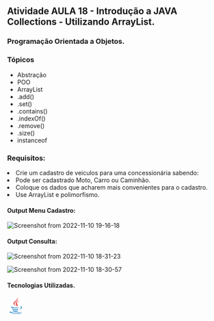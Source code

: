 <h2>Atividade AULA 18 - Introdução a JAVA Collections - Utilizando ArrayList.</h2>
<h3><p>Programação Orientada a Objetos.</p></h3>


<h3>Tópicos</h3>
<ul>
<li>Abstração </li>
<li>POO</li>
<li>ArrayList</li>
<li>.add()</li>
<li>.set()</li>
<li>.contains()</li>
<li>.indexOf()</li>
<li>.remove()</li>
<li>.size()</li>
<li>instanceof</li>
</ul>


<h3>Requisitos:</h3>

<li>Crie um cadastro de veiculos para uma concessionária sabendo:</li>
<li>Pode ser cadastrado Moto, Carro ou Caminhão.</li>
<li>Coloque os dados que acharem mais convenientes para o cadastro.</li>
<li>Use ArrayList e polimorfismo.</li>


<h4>Output Menu Cadastro:</h4> 

![Screenshot from 2022-11-10 19-16-18](https://user-images.githubusercontent.com/78119622/201217574-601ec655-ec85-4be4-9926-efa46c3dd249.png)


<h4>Output Consulta:</h4>

![Screenshot from 2022-11-10 18-31-23](https://user-images.githubusercontent.com/78119622/201217446-36f17835-a0c0-4d0d-9830-f6fa2d437475.png)

![Screenshot from 2022-11-10 18-30-57](https://user-images.githubusercontent.com/78119622/201217389-a772597c-599e-4c79-a0fe-87fb845bb728.png)


<h4>Tecnologias Utilizadas.</h4>
 
<p align="left">
<a href="https://www.java.com" target="_blank" rel="noreferrer"> <img src="https://raw.githubusercontent.com/devicons/devicon/master/icons/java/java-original.svg" alt="java" width="40" height="40"/> </a> </p> 
